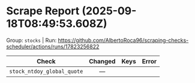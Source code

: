 # Scrape Report (2025-09-18T08:49:53.608Z)

Group: `stocks`  |  Run: https://github.com/AlbertoRoca96/scraping-checks-scheduler/actions/runs/17823256822

| Check | Changed | Keys | Error |
|---|:---:|:--|:--|
| `stock_ntdoy_global_quote` | — |  |  |
